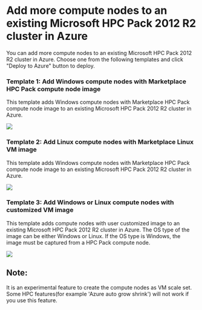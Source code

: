 # Add more compute nodes to an existing Microsoft HPC Pack 2012 R2 cluster in Azure

You can add more compute nodes to an existing Microsoft HPC Pack 2012 R2 cluster in Azure. Choose one from the following templates and click "Deploy to Azure" button to deploy.

### Template 1: Add Windows compute nodes with Marketplace HPC Pack compute node image
This template adds Windows compute nodes with Marketplace HPC Pack compute node image to an existing Microsoft HPC Pack 2012 R2 cluster in Azure.

<a href="https://portal.azure.com/#create/Microsoft.Template/uri/https%3A%2F%2Fraw.githubusercontent.com%2Fmikewarr%2FHPCPack2012R2%2Fmaster%2Faddnodes-templates%2Fadd-windows-nodes-marketplace-image.json" target="_blank">
    <img src="http://azuredeploy.net/deploybutton.png"/>
</a>

### Template 2: Add Linux compute nodes with Marketplace Linux VM image
This template adds Windows compute nodes with Marketplace HPC Pack compute node image to an existing Microsoft HPC Pack 2012 R2 cluster in Azure.

<a href="https://portal.azure.com/#create/Microsoft.Template/uri/https%3A%2F%2Fraw.githubusercontent.com%2FMsHpcPack%2FHPCPack2012R2%2Fmaster%2Faddnodes-templates%2Fadd-linux-nodes-marketplace-image.json" target="_blank">
    <img src="http://azuredeploy.net/deploybutton.png"/>
</a>

### Template 3: Add Windows or Linux compute nodes with customized VM image
This template adds compute nodes with user customized image to an existing Microsoft HPC Pack 2012 R2 cluster in Azure. The OS type of the image can be either Windows or Linux. If the OS type is Windows, the image must be captured from a HPC Pack compute node.

<a href="https://portal.azure.com/#create/Microsoft.Template/uri/https%3A%2F%2Fraw.githubusercontent.com%2FMsHpcPack%2FHPCPack2012R2%2Fmaster%2Faddnodes-templates%2Fadd-nodes-custom-image.json" target="_blank">
    <img src="http://azuredeploy.net/deploybutton.png"/>
</a>

## **Note:**

It is an experimental feature to create the compute nodes as VM scale set. Some HPC features(for example 'Azure auto grow shrink') will not work if you use this feature.
